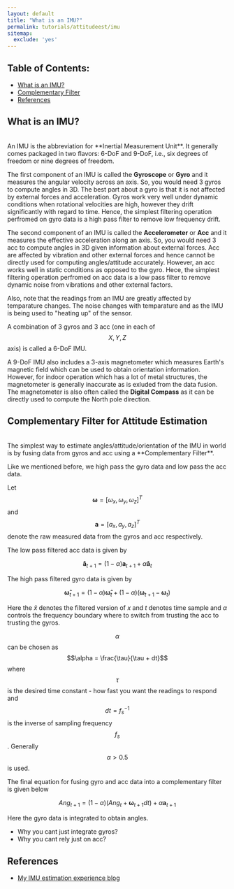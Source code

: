 ```yaml
---
layout: default
title: "What is an IMU?"
permalink: tutorials/attitudeest/imu
sitemap: 
  exclude: 'yes' 
---
```


## Table of Contents:

- [What is an IMU?](#whatisanimu)
- [Complementary Filter](#cf)
- [References](#ref)


<a name='whatisanimu'></a>

## What is an IMU?

<br>
An IMU is the abbreviation for **Inertial Measurement Unit**. It generally comes packaged in two flavors: 6-DoF and 9-DoF, i.e., six degrees of freedom or nine degrees of freedom.

The first component of an IMU is called the **Gyroscope** or **Gyro** and it measures the angular velocity across an axis. So, you would need 3 gyros to compute angles in 3D. The best part about a gyro is that it is not affected by external forces and acceleration. Gyros work very well under dynamic conditions when rotational velocities are high, however they drift significantly with regard to time. Hence, the simplest filtering operation perfromed on gyro data is a high pass filter to remove low frequency drift. 

The second component of an IMU is called the **Accelerometer** or **Acc** and it measures the effective acceleration along an axis.  So, you would need 3 acc to compute angles in 3D given information about external forces. Acc are affected by vibration and other external forces and hence cannot be directly used for computing angles/attitude accurately. However, an acc works well in static conditions as opposed to the gyro. Hece, the simplest filtering operation perfromed on acc data is a low pass filter to remove dynamic noise from vibrations and other external factors. 

Also, note that the readings from an IMU are greatly affected by temparature changes. The noise changes with temparature and as the IMU is being used to "heating up" of the sensor. 

A combination of 3 gyros and 3 acc (one in each of $$X, Y, Z$$ axis) is called a 6-DoF IMU. 

A 9-DoF IMU also includes a 3-axis magnetometer which measures Earth's magnetic field which can be used to obtain orientation information. However, for indoor operation which has a lot of metal structures, the magnetometer is generally inaccurate as is exluded from the data fusion. The magnetometer is also often called the **Digital Compass** as it can be directly used to compute the North pole direction. 

<a name='cf'></a>

## Complementary Filter for Attitude Estimation

<br>
The simplest  way to estimate angles/attitude/orientation of the IMU in world is by fusing data from gyros and acc using a **Complementary Filter**. 

Like we mentioned before, we high pass the gyro data and low pass the acc data. 

Let $$\mathbf{\omega} = [\omega_x, \omega_y, \omega_z]^T$$ and $$\mathbf{a} = [a_x, a_y, a_z]^T$$ denote the raw measured data from the gyros and acc respectively. 

The low pass filtered acc data is given by

$$\mathbf{\hat{a}}_{t+1} = (1-\alpha)\mathbf{a}_{t+1} + \alpha \mathbf{\hat{a}}_{t}$$


The high pass filtered gyro data is given by

$$\mathbf{\hat{\omega}}_{t+1} = (1-\alpha)\mathbf{\hat{\omega}}_{t} + (1-\alpha)(\mathbf{\omega}_{t+1} - \mathbf{\omega}_{t})$$

Here the $\hat{x}$ denotes the filtered version of $x$ and $t$ denotes time sample and $\alpha$ controls the frequency boundary where to switch from trusting the acc to trusting the gyros. 

$$\alpha$$ can be chosen as $$\alpha = \frac{\tau}{\tau + dt}$$ where $$\tau$$ is the desired time constant - how fast you want the readings to respond and $$dt = f_s^{-1}$$ is the inverse of sampling frequency $$f_s$$. Generally $$\alpha > 0.5$$ is used. 

The final equation for fusing gyro and acc data into a complementary filter is given below

$$ Ang_{t+1} = (1 - \alpha)(Ang_t + \mathbf{\omega}_{t+1}dt) + \alpha\mathbf{a}_{t+1}$$
 
Here the gyro data is integrated to obtain angles.

- Why you cant just integrate gyros?
- Why you cant rely just on acc?

<a name='ref'></a>

## References

- [My IMU estimation experience blog](https://sites.google.com/site/myimuestimationexperience/filters/complementary-filter)